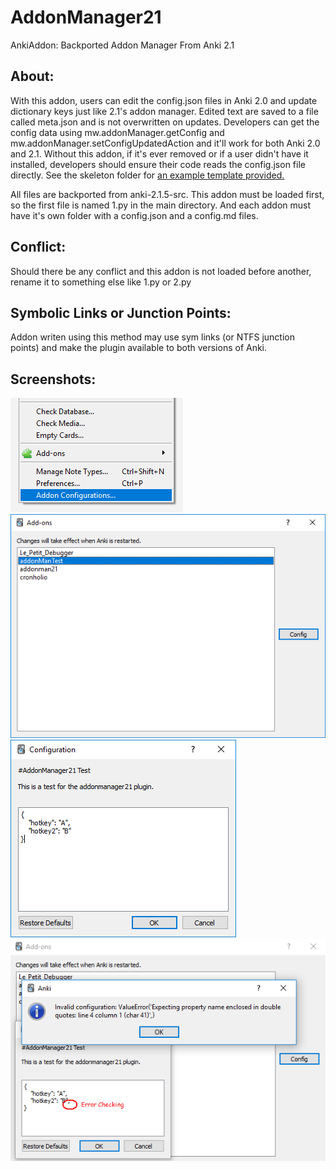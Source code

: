 # AddonManager21
AnkiAddon: Backported Addon Manager From Anki 2.1

## About:
With this addon, users can edit the config.json files in Anki 2.0 and update dictionary keys just like 2.1's addon manager. Edited text are saved to a file called meta.json and is not overwritten on updates. Developers can get the config data using mw.addonManager.getConfig and mw.addonManager.setConfigUpdatedAction and it'll work for both Anki 2.0 and 2.1. Without this addon, if it's ever removed or if a user didn't have it installed, developers should ensure their code reads the config.json file directly. See the skeleton folder for <a href="https://github.com/lovac42/AddonManager21/blob/master/skeleton/addonManTest/test.py">an example template provided.</a>

All files are backported from anki-2.1.5-src. This addon must be loaded first, so the first file is named 1.py in the main directory. And each addon must have it's own folder with a config.json and a config.md files.


## Conflict:
Should there be any conflict and this addon is not loaded before another, rename it to something else like 1.py or 2.py


## Symbolic Links or Junction Points:
Addon writen using this method may use sym links (or NTFS junction points) and make the plugin available to both versions of Anki.


## Screenshots:
<img src="https://github.com/lovac42/AddonManager21/blob/master/screenshot/menutools.png?raw=true" />  
<img src="https://github.com/lovac42/AddonManager21/blob/master/screenshot/addonmenu.png?raw=true" />  
<img src="https://github.com/lovac42/AddonManager21/blob/master/screenshot/confeditor.png?raw=true" />  
<img src="https://github.com/lovac42/AddonManager21/blob/master/screenshot/errorcheck.png?raw=true" />  
